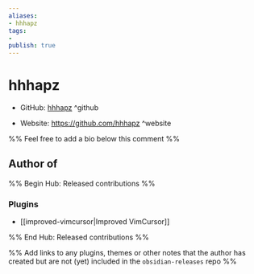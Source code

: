 ```yaml
---
aliases:
- hhhapz
tags:
- 
publish: true
---
```


# hhhapz

- GitHub: [hhhapz](https://github.com/hhhapz/) ^github
<!-- - Discord: `@` ^discord-->
- Website: <https://github.com/hhhapz> ^website
<!-- - [[Publish sites|Publish site]]: ^publish-->

%% Feel free to add a bio below this comment %%


## Author of

%% Begin Hub: Released contributions %%
### Plugins
- [[improved-vimcursor|Improved VimCursor]]

%% End Hub: Released contributions %%

%% Add links to any plugins, themes or other notes that the author has created but are not (yet) included in the `obsidian-releases` repo %%

<!--
### Unlisted plugins

- 
-->

<!--
### Others

- 
-->

<!--
## Sponsor this author

- [[GitHub sponsors]]: [Sponsor @hhhapz on GitHub Sponsors](https://github.com/sponsors/hhhapz) ^github-sponsor
- [[Buy me a coffee]]: ^buy-me-a-coffee
- [[PayPal]]: ^paypal
- [[Patreon]]: ^patreon

-->

<!--
## Follow this author

- [[YouTube Channels|On YouTube]]: ^youtube
- Twitter: ^twitter
- ...
-->